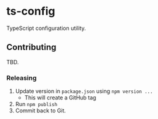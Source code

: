 # ts-config

TypeScript configuration utility.

## Contributing

TBD.

### Releasing

1. Update version in `package.json` using `npm version ...`
    - This will create a GitHub tag
2. Run `npm publish` 
3. Commit back to Git.
